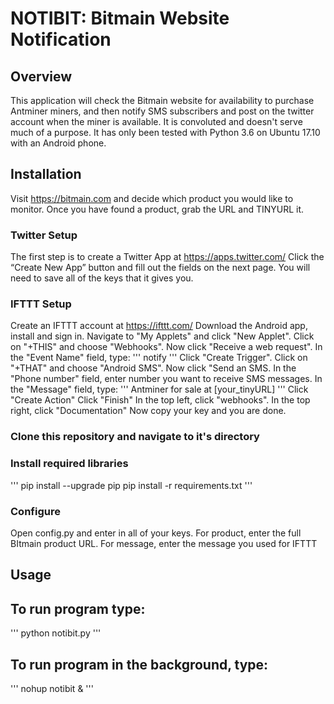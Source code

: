 # NOTIBIT: Bitmain Website Notification

## Overview

This application will check the Bitmain website for availability to purchase
Antminer miners, and then notify SMS subscribers and post on
the twitter account when the miner is available. It is convoluted and doesn't
serve much of a purpose. It has only been tested with Python 3.6 on Ubuntu 17.10
with an Android phone.

## Installation

Visit https://bitmain.com and decide which product you would like to monitor.
Once you have found a product, grab the URL and TINYURL it.

### Twitter Setup

The first step is to create a Twitter App at https://apps.twitter.com/
Click the “Create New App” button and fill out the fields on the next page.
You will need to save all of the keys that it gives you.

### IFTTT Setup

Create an IFTTT account at https://ifttt.com/
Download the Android app, install and sign in.
Navigate to "My Applets" and click "New Applet".
Click on "+THIS" and choose "Webhooks".
Now click "Receive a web request".
In the "Event Name" field, type:
'''
notify
'''
Click "Create Trigger".
Click on "+THAT" and choose "Android SMS".
Now click "Send an SMS.
In the "Phone number" field, enter number you want to receive SMS messages.
In the "Message" field, type:
'''
Antminer for sale at [your_tinyURL]
'''
Click "Create Action"
Click "Finish"
In the top left, click "webhooks".
In the top right, click "Documentation"
Now copy your key and you are done.

### Clone this repository and navigate to it's directory

### Install required libraries
'''
pip install --upgrade pip
pip install -r requirements.txt
'''

### Configure

Open config.py and enter in all of your keys.
For product, enter the full BItmain product URL.
For message, enter the message you used for IFTTT

## Usage

## To run program type:
'''
python notibit.py
'''

## To run program in the background, type:
'''
nohup notibit &
'''




